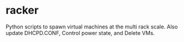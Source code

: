 # racker
Python scripts to spawn virtual machines at the multi rack scale. Also update DHCPD.CONF, Control power state, and Delete VMs.
